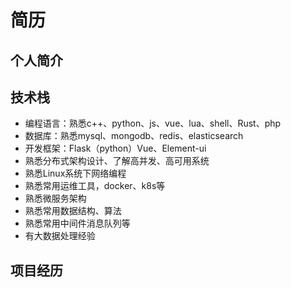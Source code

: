 # 简历

## 个人简介

## 技术栈

- 编程语言：熟悉c++、python、js、vue、lua、shell、Rust、php
- 数据库：熟悉mysql、mongodb、redis、elasticsearch
- 开发框架：Flask（python）Vue、Element-ui
- 熟悉分布式架构设计、了解高并发、高可用系统
- 熟悉Linux系统下网络编程
- 熟悉常用运维工具，docker、k8s等
- 熟悉微服务架构
- 熟悉常用数据结构、算法
- 熟悉常用中间件消息队列等
- 有大数据处理经验

## 项目经历
